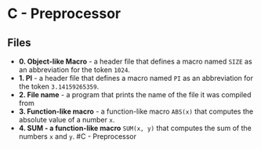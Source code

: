 # **C - Preprocessor**
## Files 
- __0. Object-like Macro__ - a header file that defines a macro named ```SIZE``` as an abbreviation for the token ```1024```.
- __1. PI__ - a header file that defines a macro named ```PI``` as an abbreviation for the token ```3.14159265359```.
- __2. File name__ -  a program that prints the name of the file it was compiled from
- __3. Function-like macro__ - a function-like macro ```ABS(x)``` that computes the absolute value of a number ```x```.
- __4. SUM - a function-like macro__ ```SUM(x, y)``` that computes the sum of the numbers ```x``` and ```y```. #C - Preprocessor
